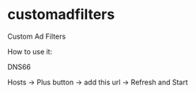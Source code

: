 # customadfilters
Custom Ad Filters

How to use it:

DNS66

Hosts -> Plus button -> add this url -> Refresh and Start
